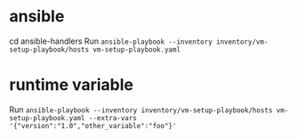 # ansible
cd ansible-handlers
Run `ansible-playbook --inventory inventory/vm-setup-playbook/hosts vm-setup-playbook.yaml`

# runtime variable
Run `ansible-playbook --inventory inventory/vm-setup-playbook/hosts vm-setup-playbook.yaml --extra-vars '{"version":"1.0","other_variable":"foo"}'`






































